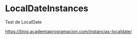# LocalDateInstances
Test de LocalDate

https://blog.academiaprogramacion.com/instancias-localdate/

